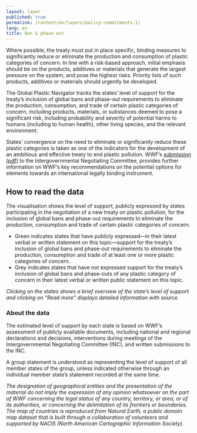 ```yaml
---
layout: layer
published: true
permalink: /content/en/layers/policy-commitments-1/
lang: en
title: Ban & phase out
---
```


Where possible, the treaty must put in place specific, binding measures to significantly reduce or eliminate the production and consumption of plastic categories of concern. In line with a risk-based approach, initial emphasis should be on the products, additives or materials that generate the largest pressure on the system, and pose the highest risks. Priority lists of such products, additives or materials should urgently be developed.

The Global Plastic Navigator tracks the states’ level of support for the treaty’s inclusion of global bans and phase-out requirements to eliminate the production, consumption, and trade of certain plastic categories of concern, including products, materials, or substances deemed to pose a significant risk, including probability and severity of potential harms to humans (including to human health), other living species, and the relevant environment.

States’ convergence on the need to eliminate or significantly reduce these plastic categories is taken as one of the indicators for the development of an ambitious and effective treaty to end plastic pollution. WWF’s [submission (pdf)]( https://apps1.unep.org/resolutions/uploads/230106_wwfs_submission_on_potential_options_for_elements_towards_an_international_legally_binding_instrument_0.pdf) to the Intergovernmental Negotiating Committee, provides further information on WWF’s key recommendations on the potential options for elements towards an international legally binding instrument.


## How to read the data

The visualisation shows the level of support, publicly expressed by states participating in the negotiation of a new treaty on plastic pollution, for the inclusion of global bans and phase-out requirements to eliminate the production, consumption and trade of certain plastic categories of concern. 

* Green indicates states that have publicly expressed—in their latest verbal or written statement on this topic—support for the treaty’s inclusion of global bans and phase-out requirements to eliminate the production, consumption and trade of at least one or more plastic categories of concern.
* Grey indicates states that have not expressed support for the treaty’s inclusion of global bans and phase-outs of any plastic category of concern in their latest verbal or written public statement on this topic.

_Clicking on the states shows a brief overview of the state’s level of support and clicking on “Read more” displays detailed information with source._

### About the data

The estimated level of support by each state is based on WWF’s assessment of publicly available documents, including national and regional declarations and decisions, interventions during meetings of the Intergovernmental Negotiating Committee (INC), and written submissions to the INC.

A group statement is understood as representing the level of support of all member states of the group, unless indicated otherwise through an individual member state’s statement recorded at the same time.

_The designation of geographical entities and the presentation of the material do not imply the expression of any opinion whatsoever on the part of WWF concerning the legal status of any country, territory, or area, or of its authorities, or concerning the delimitation of its frontiers or boundaries. The map of countries is reproduced from Natural Earth, a public domain map dataset that is built through a collaboration of volunteers and supported by NACIS (North American Cartographic Information Society)._

